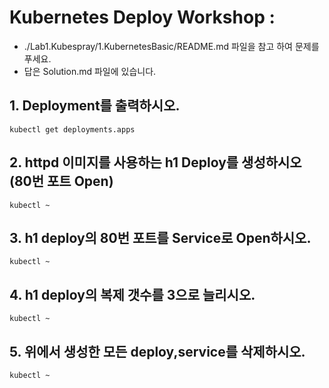 # Kubernetes Deploy Workshop :
* ./Lab1.Kubespray/1.KubernetesBasic/README.md 파일을 참고 하여 문제를 푸세요.
* 답은 Solution.md 파일에 있습니다.
## 1. Deployment를 출력하시오.
```
kubectl get deployments.apps
```
## 2. httpd 이미지를 사용하는 h1 Deploy를 생성하시오 (80번 포트 Open)
```
kubectl ~
```

## 3. h1 deploy의 80번 포트를 Service로 Open하시오.
```
kubectl ~
```

## 4. h1 deploy의 복제 갯수를 3으로 늘리시오.
```
kubectl ~
```

## 5. 위에서 생성한 모든 deploy,service를 삭제하시오.
```
kubectl ~
```

